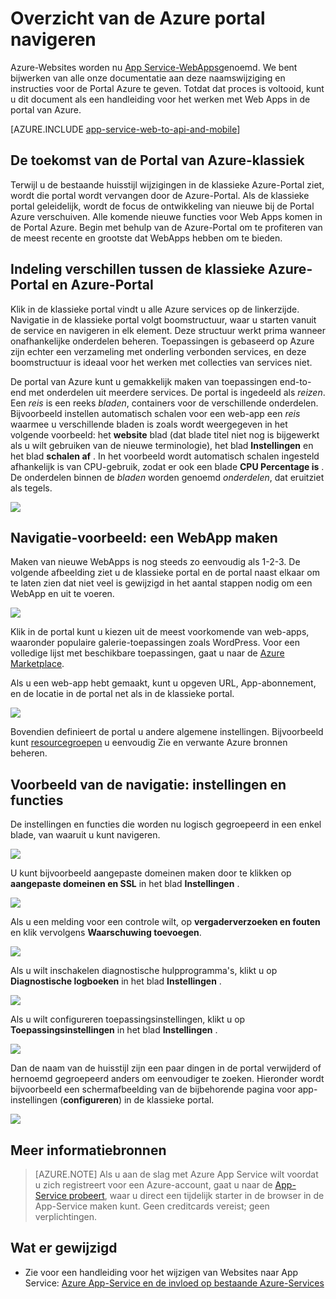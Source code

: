 <properties
    pageTitle="Overzicht van de Azure portal navigeren"
    description="Meer van de andere gebruikerservaringen voor Service-Web-App tussen de beheerportal en de Azure-Portal"
    services="app-service"
    documentationCenter=""
    authors="jaime-espinosa"
    manager="wpickett"
    editor="jimbe"/>

<tags
    ms.service="app-service"
    ms.workload="na"
    ms.tgt_pltfrm="na"
    ms.devlang="na"
    ms.topic="article"
    ms.date="02/26/2016"
    ms.author="jaime-espinosa"/>

# <a name="reference-for-navigating-the-azure-portal"></a>Overzicht van de Azure portal navigeren

Azure-Websites worden nu [App Service-WebApps](http://go.microsoft.com/fwlink/?LinkId=529714)genoemd. We bent bijwerken van alle onze documentatie aan deze naamswijziging en instructies voor de Portal Azure te geven. Totdat dat proces is voltooid, kunt u dit document als een handleiding voor het werken met Web Apps in de portal van Azure.

[AZURE.INCLUDE [app-service-web-to-api-and-mobile](../../includes/app-service-web-to-api-and-mobile.md)] 
 
## <a name="the-future-of-the-azure-classic-portal"></a>De toekomst van de Portal van Azure-klassiek

Terwijl u de bestaande huisstijl wijzigingen in de klassieke Azure-Portal ziet, wordt die portal wordt vervangen door de Azure-Portal. Als de klassieke portal geleidelijk, wordt de focus de ontwikkeling van nieuwe bij de Portal Azure verschuiven. Alle komende nieuwe functies voor Web Apps komen in de Portal Azure. Begin met behulp van de Azure-Portal om te profiteren van de meest recente en grootste dat WebApps hebben om te bieden.

## <a name="layout-differences-between-the-azure-classic-portal-and-azure-portal"></a>Indeling verschillen tussen de klassieke Azure-Portal en Azure-Portal

Klik in de klassieke portal vindt u alle Azure services op de linkerzijde. Navigatie in de klassieke portal volgt boomstructuur, waar u starten vanuit de service en navigeren in elk element. Deze structuur werkt prima wanneer onafhankelijke onderdelen beheren. Toepassingen is gebaseerd op Azure zijn echter een verzameling met onderling verbonden services, en deze boomstructuur is ideaal voor het werken met collecties van services niet. 

De portal van Azure kunt u gemakkelijk maken van toepassingen end-to-end met onderdelen uit meerdere services. De portal is ingedeeld als *reizen*. Een *reis* is een reeks *bladen*, containers voor de verschillende onderdelen. Bijvoorbeeld instellen automatisch schalen voor een web-app een *reis* waarmee u verschillende bladen is zoals wordt weergegeven in het volgende voorbeeld: het **website** blad (dat blade titel niet nog is bijgewerkt als u wilt gebruiken van de nieuwe terminologie), het blad **Instellingen** en het blad **schalen af** . In het voorbeeld wordt automatisch schalen ingesteld afhankelijk is van CPU-gebruik, zodat er ook een blade **CPU Percentage is** . De onderdelen binnen de *bladen* worden genoemd *onderdelen*, dat eruitziet als tegels. 

![](./media/app-service-web-app-azure-portal/AutoScaling.png)

## <a name="navigation-example-create-a-web-app"></a>Navigatie-voorbeeld: een WebApp maken

Maken van nieuwe WebApps is nog steeds zo eenvoudig als 1-2-3. De volgende afbeelding ziet u de klassieke portal en de portal naast elkaar om te laten zien dat niet veel is gewijzigd in het aantal stappen nodig om een WebApp en uit te voeren. 

![](./media/app-service-web-app-azure-portal/CreateWebApp.png)

Klik in de portal kunt u kiezen uit de meest voorkomende van web-apps, waaronder populaire galerie-toepassingen zoals WordPress. Voor een volledige lijst met beschikbare toepassingen, gaat u naar de [Azure Marketplace].

Als u een web-app hebt gemaakt, kunt u opgeven URL, App-abonnement, en de locatie in de portal net als in de klassieke portal. 

![](./media/app-service-web-app-azure-portal/CreateWebAppSettings.png)

Bovendien definieert de portal u andere algemene instellingen. Bijvoorbeeld kunt [resourcegroepen](../azure-resource-manager/resource-group-overview.md) u eenvoudig Zie en verwante Azure bronnen beheren. 

## <a name="navigation-example-settings-and-features"></a>Voorbeeld van de navigatie: instellingen en functies

De instellingen en functies die worden nu logisch gegroepeerd in een enkel blade, van waaruit u kunt navigeren.

![](./media/app-service-web-app-azure-portal/WebAppSettings.png)

U kunt bijvoorbeeld aangepaste domeinen maken door te klikken op **aangepaste domeinen en SSL** in het blad **Instellingen** .

![](./media/app-service-web-app-azure-portal/ConfigureWebApp.png)

Als u een melding voor een controle wilt, op **vergaderverzoeken en fouten** en klik vervolgens **Waarschuwing toevoegen**.

![](./media/app-service-web-app-azure-portal/Monitoring.png)

Als u wilt inschakelen diagnostische hulpprogramma's, klikt u op **Diagnostische logboeken** in het blad **Instellingen** .

![](./media/app-service-web-app-azure-portal/Diagnostics.png)
 
Als u wilt configureren toepassingsinstellingen, klikt u op **Toepassingsinstellingen** in het blad **Instellingen** . 

![](./media/app-service-web-app-azure-portal/AppSettingsPreview.png)

Dan de naam van de huisstijl zijn een paar dingen in de portal verwijderd of hernoemd gegroepeerd anders om eenvoudiger te zoeken. Hieronder wordt bijvoorbeeld een schermafbeelding van de bijbehorende pagina voor app-instellingen (**configureren**) in de klassieke portal.

![](./media/app-service-web-app-azure-portal/AppSettings.png)

## <a name="more-resources"></a>Meer informatiebronnen

[Azure Portal]: https://portal.azure.com
[Azure Marketplace]: /marketplace/

>[AZURE.NOTE] Als u aan de slag met Azure App Service wilt voordat u zich registreert voor een Azure-account, gaat u naar de [App-Service probeert](http://go.microsoft.com/fwlink/?LinkId=523751), waar u direct een tijdelijk starter in de browser in de App-Service maken kunt. Geen creditcards vereist; geen verplichtingen.

## <a name="whats-changed"></a>Wat er gewijzigd
* Zie voor een handleiding voor het wijzigen van Websites naar App Service: [Azure App-Service en de invloed op bestaande Azure-Services](http://go.microsoft.com/fwlink/?LinkId=529714)
 
